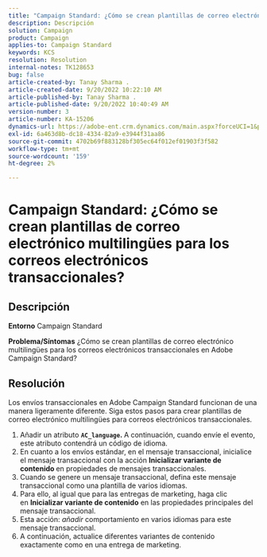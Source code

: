 ```yaml
---
title: "Campaign Standard: ¿Cómo se crean plantillas de correo electrónico multilingües para los correos electrónicos transaccionales?"
description: Descripción
solution: Campaign
product: Campaign
applies-to: Campaign Standard
keywords: KCS
resolution: Resolution
internal-notes: TK128653
bug: false
article-created-by: Tanay Sharma .
article-created-date: 9/20/2022 10:22:10 AM
article-published-by: Tanay Sharma .
article-published-date: 9/20/2022 10:40:49 AM
version-number: 3
article-number: KA-15206
dynamics-url: https://adobe-ent.crm.dynamics.com/main.aspx?forceUCI=1&pagetype=entityrecord&etn=knowledgearticle&id=da09ec12-ce38-ed11-9db1-002248086735
exl-id: 6a463d8b-dc18-4334-82a9-e3944f31aa86
source-git-commit: 4702b69f883128bf305ec64f012ef01903f3f582
workflow-type: tm+mt
source-wordcount: '159'
ht-degree: 2%

---
```


# Campaign Standard: ¿Cómo se crean plantillas de correo electrónico multilingües para los correos electrónicos transaccionales?

## Descripción

<b>Entorno</b>
Campaign Standard


<b>Problema/Síntomas</b>
¿Cómo se crean plantillas de correo electrónico multilingües para los correos electrónicos transaccionales en Adobe Campaign Standard?


## Resolución




Los envíos transaccionales en Adobe Campaign Standard funcionan de una manera ligeramente diferente. Siga estos pasos para crear plantillas de correo electrónico multilingües para correos electrónicos transaccionales.



1. Añadir un atributo <b>`AC_language`. </b>A continuación, cuando envíe el evento, este atributo contendrá un código de idioma.
2. En cuanto a los envíos estándar, en el mensaje transaccional, inicialice el mensaje transaccional con la acción <b>Inicializar variante de contenido </b>en propiedades de mensajes transaccionales.
3. Cuando se genere un mensaje transaccional, defina este mensaje transaccional como una plantilla de varios idiomas.
4. Para ello, al igual que para las entregas de marketing, haga clic en <b>Inicializar variante de contenido</b> en las propiedades principales del mensaje transaccional.
5. Esta acción: *añadir* comportamiento en varios idiomas para este mensaje transaccional.
6. A continuación, actualice diferentes variantes de contenido exactamente como en una entrega de marketing.
